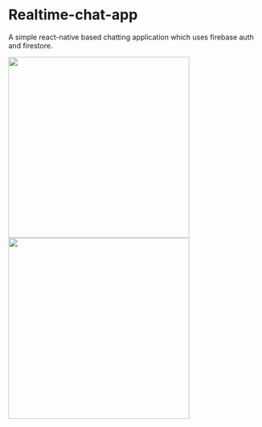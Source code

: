 # Realtime-chat-app

A simple react-native based chatting application which uses firebase auth and firestore.
<p>
<img src="https://user-images.githubusercontent.com/43510609/128087272-ebce5251-8085-4f39-a7be-cfaf1a84a901.png" width="360"/>
<img src="https://user-images.githubusercontent.com/43510609/128086968-9a071138-2eb6-4c78-a473-0d578d361862.png" width="360"/>
</p>

